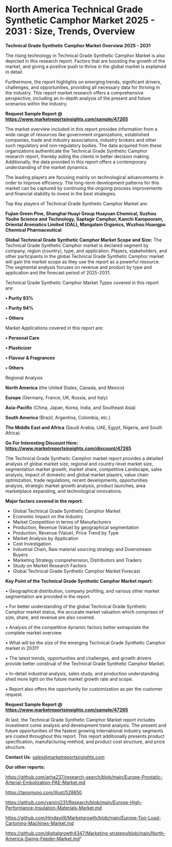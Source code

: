 # North America  Technical Grade Synthetic Camphor Market 2025 - 2031 : Size, Trends, Overview

<Strong> Technical Grade Synthetic Camphor Market Overview 2025 - 2031</strong>

The rising technology in Technical Grade Synthetic Camphor Market is also depicted in this research report. Factors that are boosting the growth of the market, and giving a positive push to thrive in the global market is explained in detail.

Furthermore, the report highlights on emerging trends, significant drivers, challenges, and opportunities, providing all necessary data for thriving in the industry. This report market research offers a comprehensive perspective, including an in-depth analysis of the present and future scenarios within the industry.

<strong>Request Sample Report @ <a href=https://www.marketreportsinsights.com/sample/47265>https://www.marketreportsinsights.com/sample/47265</a></strong>

The market overview included in this report provides information from a wide range of resources like government organizations, established companies, trade and industry associations, industry brokers and other such regulatory and non-regulatory bodies. The data acquired from these organizations authenticate the Technical Grade Synthetic Camphor research report, thereby aiding the clients in better decision making. Additionally, the data provided in this report offers a contemporary understanding of the market dynamics.

The leading players are focusing mainly on technological advancements in order to improve efficiency. The long-term development patterns for this market can be captured by continuing the ongoing process improvements and financial stability to invest in the best strategies.

Top Key players of Technical Grade Synthetic Camphor Market are:

<strong>Fujian Green Pine, Shanghai Huayi Group Huayuan Chemical, Suzhou Youhe Science and Technology, Saptagir Camphor, Kanchi Karopooram, Oriental Aromatics Limited (OAL), Mangalam Organics, Wuzhou Huangpu Chemical Pharmaceutical</strong>

<strong><b>Global Technical Grade Synthetic Camphor Market Scope and Size:</b></strong>
The Technical Grade Synthetic Camphor market is declared segment by company, region (country), type, and application. Players, stakeholders, and other participants in the global Technical Grade Synthetic Camphor market will gain the market scope as they use the report as a powerful resource. The segmental analysis focuses on revenue and product by type and application and the forecast period of 2025-2031.

Technical Grade Synthetic Camphor Market Types covered in this report are:

<strong>•  Purity 93%

•  Purity 94%

•  Others</strong>

Market Applications covered in this report are:

<strong>•  Personal Care

•  Plasticizer

•  Flavour & Fragrances

•  Others</strong> 

Regional Analysis

<strong>North America</strong> (the United States, Canada, and Mexico)

<strong>Europe</strong> (Germany, France, UK, Russia, and Italy)

<strong>Asia-Pacific</strong> (China, Japan, Korea, India, and Southeast Asia)

<strong>South America</strong> (Brazil, Argentina, Colombia, etc.)

<strong>The Middle East and Africa</strong> (Saudi Arabia, UAE, Egypt, Nigeria, and South Africa)

<strong>Go For Interesting Discount Here: <a href=https://www.marketreportsinsights.com/discount/47265>https://www.marketreportsinsights.com/discount/47265</a></strong>

The Technical Grade Synthetic Camphor market report provides a detailed analysis of global market size, regional and country-level market size, segmentation market growth, market share, competitive Landscape, sales analysis, impact of domestic and global market players, value chain optimization, trade regulations, recent developments, opportunities analysis, strategic market growth analysis, product launches, area marketplace expanding, and technological innovations.

<strong><b>Major factors covered in the report:</b></strong>
<ul>
  <li>Global Technical Grade Synthetic Camphor Market </li>
  <li>Economic Impact on the Industry</li>
  <li>Market Competition in terms of Manufacturers</li>
  <li>Production, Revenue (Value) by geographical segmentation</li>
  <li>Production, Revenue (Value), Price Trend by Type</li>
  <li>Market Analysis by Application</li>
  <li>Cost Investigation</li>
  <li>Industrial Chain, Raw material sourcing strategy and Downstream Buyers</li>
  <li>Marketing Strategy comprehension, Distributors and Traders</li>
  <li>Study on Market Research Factors</li>
  <li>Global Technical Grade Synthetic Camphor Market Forecast</li>
</ul>

<strong><b>Key Point of the Technical Grade Synthetic Camphor Market report:</b></strong>

• Geographical distribution, company profiling, and various other market segmentation are provided in the report.

• For better understanding of the global Technical Grade Synthetic Camphor market status, the accurate market valuation which comprises of size, share, and revenue are also covered.

• Analysis of the competitive dynamic factors better extrapolate the complete market overview

• What will be the size of the emerging Technical Grade Synthetic Camphor market in 2031?

• The latest trends, opportunities and challenges, and growth drivers provide better construal of the Technical Grade Synthetic Camphor Market.

• In-detail industrial analysis, sales study, and production understanding shed more light on the future market growth rate and scope.

• Report also offers the opportunity for customization as per the customer request.

<strong>Request Sample Report @ <a href=https://www.marketreportsinsights.com/sample/47265>https://www.marketreportsinsights.com/sample/47265</a></strong>

At last, the Technical Grade Synthetic Camphor Market report includes investment come analysis and development trend analysis. The present and future opportunities of the fastest growing international industry segments are coated throughout this report. This report additionally presents product specification, manufacturing method, and product cost structure, and price structure.

<strong>Contact Us:</strong>
sales@marketreportsinsights.com

<strong>Our other reports:</strong>

<a href=https://github.com/arha237/research-search/blob/main/Europe-Prostatic-Arterial-Embolization-PAE-Market.md>https://github.com/arha237/research-search/blob/main/Europe-Prostatic-Arterial-Embolization-PAE-Market.md</a>

<a href=https://tanomuno.com/illust/528850>https://tanomuno.com/illust/528850</a>

<a href=https://github.com/yamini231/Research/blob/main/Europe-High-Performance-Insulation-Materials-Market.md>https://github.com/yamini231/Research/blob/main/Europe-High-Performance-Insulation-Materials-Market.md</a>

<a href=https://github.com/Hindavii9/Marketgrowth/blob/main/Europe-Top-Load-Cartoning-Machines-Market.md>https://github.com/Hindavii9/Marketgrowth/blob/main/Europe-Top-Load-Cartoning-Machines-Market.md</a>

<a href=https://github.com/digitalgrowth4347/Marketing-strategy/blob/main/North-America-Swing-Feeder-Market.md>https://github.com/digitalgrowth4347/Marketing-strategy/blob/main/North-America-Swing-Feeder-Market.md</a>"
